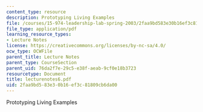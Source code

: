 ```yaml
---
content_type: resource
description: Prototyping Living Examples
file: /courses/15-974-leadership-lab-spring-2003/2faa9bd583e30b16ef3c81809cb6da00_lecturenotes6.pdf
file_type: application/pdf
learning_resource_types:
- Lecture Notes
license: https://creativecommons.org/licenses/by-nc-sa/4.0/
ocw_type: OCWFile
parent_title: Lecture Notes
parent_type: CourseSection
parent_uid: 76da2f7e-29c5-e38f-aeab-9cf0e18b3723
resourcetype: Document
title: lecturenotes6.pdf
uid: 2faa9bd5-83e3-0b16-ef3c-81809cb6da00
---
```

Prototyping Living Examples